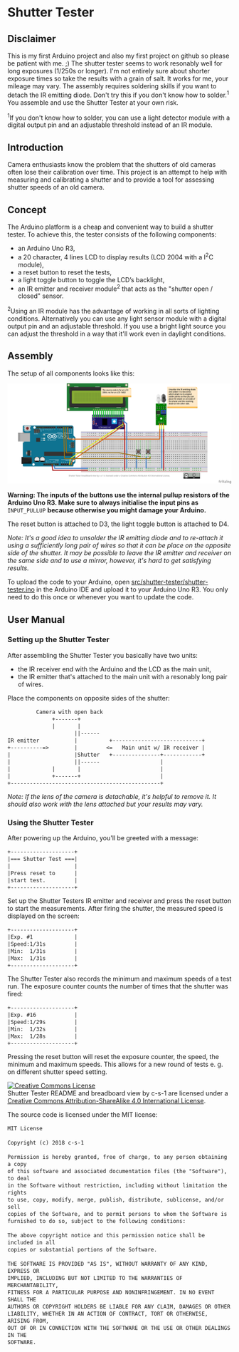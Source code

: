 # Shutter Tester

## Disclaimer

This is my first Arduino project and also my first project on github so please be patient with me. ;) The shutter tester seems to work resonably well for long exposures (1/250s or longer).
I'm not entirely sure about shorter exposure times so take the results with a grain of salt. It works for me, your mileage may vary.
The assembly requires soldering skills if you want to detach the IR emitting diode. Don't try this if you
don't know how to solder.<sup>1</sup> You assemble and use the Shutter Tester at your own risk.

<sup>1</sup>If you don't know how to solder, you can use a light detector module with a digital output pin and an adjustable
threshold instead of an IR module.
## Introduction

Camera enthusiasts know the problem that the shutters of old cameras often lose their calibration over time. This project is
an attempt to help with measuring and calibrating a shutter and to provide a tool for assessing shutter speeds of an old camera.

## Concept

The Arduino platform is a cheap and convenient way to build a shutter tester. To achieve this, the tester consists of the following components:

* an Arduino Uno R3,
* a 20 character, 4 lines LCD to display results (LCD 2004 with a I<sup>2</sup>C module),
* a reset button to reset the tests,
* a light toggle button to toggle the LCD’s backlight,
* an IR emitter and receiver module<sup>2</sup> that acts as the "shutter open / closed" sensor.

<sup>2</sup>Using an IR module has the advantage of working in all sorts of lighting conditions. Alternatively you can use any
light sensor module with a digital output pin and an adjustable threshold. If you use a bright light source you can adjust the
threshold in a way that it'll work even in daylight conditions.

## Assembly

The setup of all components looks like this:

![Breadboard view of Shutter Tester](https://github.com/c-s-1/shutter-tester/raw/master/img/Shutter-Tester.png )

**Warning: The inputs of the buttons use the internal pullup resistors of the Arduino Uno R3. Make sure to always initialise
the input pins as** `INPUT_PULLUP` **because otherwise you might damage your Arduino.**

The reset button is attached to D3, the light toggle button is attached to D4.

*Note: It's a good idea to unsolder the IR emitting diode and to re-attach it using a sufficiently long pair of wires so that
it can be place on the opposite side of the shutter. It may be possible to leave the IR emitter and receiver on the same side
and to use a mirror, however, it's hard to get satisfying results.*

To upload the code to your Arduino, open [src/shutter-tester/shutter-tester.ino](https://raw.githubusercontent.com/c-s-1/shutter-tester/master/src/shutter-tester/shutter-tester.ino) in the Arduino IDE and upload it to your Arduino Uno R3.
You only need to do this once or whenever you want to update the code.

## User Manual

### Setting up the Shutter Tester

After assembling the Shutter Tester you basically have two units:

* the IR receiver end with the Arduino and the LCD as the main unit,
* the IR emitter that's attached to the main unit with a resonably long pair of wires.

Place the components on opposite sides of the shutter:

```
         Camera with open back
              +-------+
              |       |
                     ||------
IR emitter           |          +----------------------------+
+----------=>        |         <=   Main unit w/ IR receiver |
|                    |Shutter   +---------------+------------+
|                    ||------                   |
|             |       |                         |
|             +-------+                         |
+-----------------------------------------------+
```

*Note: If the lens of the camera is detachable, it's helpful to remove it. It should also work with the lens
attached but your results may vary.*

### Using the Shutter Tester

After powering up the Arduino, you'll be greeted with a message:

```
+--------------------+
|=== Shutter Test ===|
|                    |
|Press reset to      |
|start test.         |
+--------------------+
```

Set up the Shutter Testers IR emitter and receiver and press the reset button to start the measurements.
After firing the shutter, the measured speed is displayed on the screen:

```
+--------------------+
|Exp. #1             |
|Speed:1/31s         |
|Min:  1/31s         |
|Max:  1/31s         |
+--------------------+
```

The Shutter Tester also records the minimum and maximum speeds of a test run. The exposure counter counts the number of times
that the shutter was fired:

```
+--------------------+
|Exp. #16            |
|Speed:1/29s         |
|Min:  1/32s         |
|Max:  1/28s         |
+--------------------+
```

Pressing the reset button will reset the exposure counter, the speed, the minimum and maximum speeds. This allows for a new
round of tests e. g. on different shutter speed setting.

<a rel="license" href="http://creativecommons.org/licenses/by-sa/4.0/"><img alt="Creative Commons License" style="border-width:0" src="https://i.creativecommons.org/l/by-sa/4.0/88x31.png" /></a><br /><span xmlns:dct="http://purl.org/dc/terms/" property="dct:title">Shutter Tester README and breadboard view</span> by <span xmlns:cc="http://creativecommons.org/ns#" property="cc:attributionName">c-s-1</span> are licensed under a <a rel="license" href="http://creativecommons.org/licenses/by-sa/4.0/">Creative Commons Attribution-ShareAlike 4.0 International License</a>.

The source code is licensed under the MIT license:

```
MIT License

Copyright (c) 2018 c-s-1

Permission is hereby granted, free of charge, to any person obtaining a copy
of this software and associated documentation files (the "Software"), to deal
in the Software without restriction, including without limitation the rights
to use, copy, modify, merge, publish, distribute, sublicense, and/or sell
copies of the Software, and to permit persons to whom the Software is
furnished to do so, subject to the following conditions:

The above copyright notice and this permission notice shall be included in all
copies or substantial portions of the Software.

THE SOFTWARE IS PROVIDED "AS IS", WITHOUT WARRANTY OF ANY KIND, EXPRESS OR
IMPLIED, INCLUDING BUT NOT LIMITED TO THE WARRANTIES OF MERCHANTABILITY,
FITNESS FOR A PARTICULAR PURPOSE AND NONINFRINGEMENT. IN NO EVENT SHALL THE
AUTHORS OR COPYRIGHT HOLDERS BE LIABLE FOR ANY CLAIM, DAMAGES OR OTHER
LIABILITY, WHETHER IN AN ACTION OF CONTRACT, TORT OR OTHERWISE, ARISING FROM,
OUT OF OR IN CONNECTION WITH THE SOFTWARE OR THE USE OR OTHER DEALINGS IN THE
SOFTWARE.
```
